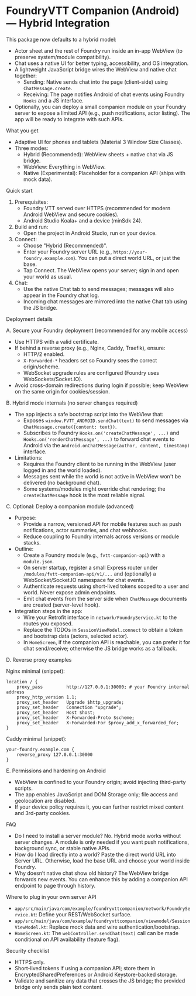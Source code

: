 # FoundryVTT Companion (Android) — Hybrid Integration

This package now defaults to a hybrid model:
- Actor sheet and the rest of Foundry run inside an in-app WebView (to preserve system/module compatibility).
- Chat uses a native UI for better typing, accessibility, and OS integration.
- A lightweight JavaScript bridge wires the WebView and native chat together:
  - Sending: Native sends chat into the page (client-side) using `ChatMessage.create`.
  - Receiving: The page notifies Android of chat events using Foundry `Hooks` and a JS interface.
- Optionally, you can deploy a small companion module on your Foundry server to expose a limited API (e.g., push notifications, actor listing). The app will be ready to integrate with such APIs.

What you get
- Adaptive UI for phones and tablets (Material 3 Window Size Classes).
- Three modes:
  - Hybrid (Recommended): WebView sheets + native chat via JS bridge.
  - WebView: Everything in WebView.
  - Native (Experimental): Placeholder for a companion API (ships with mock data).

Quick start
1. Prerequisites:
   - Foundry VTT served over HTTPS (recommended for modern Android WebView and secure cookies).
   - Android Studio Koala+ and a device (minSdk 24).
2. Build and run:
   - Open the project in Android Studio, run on your device.
3. Connect:
   - Choose "Hybrid (Recommended)".
   - Enter your Foundry server URL (e.g., `https://your-foundry.example.com`). You can put a direct world URL, or just the base.
   - Tap Connect. The WebView opens your server; sign in and open your world as usual.
4. Chat:
   - Use the native Chat tab to send messages; messages will also appear in the Foundry chat log.
   - Incoming chat messages are mirrored into the native Chat tab using the JS bridge.

Deployment details

A. Secure your Foundry deployment (recommended for any mobile access)
- Use HTTPS with a valid certificate.
- If behind a reverse proxy (e.g., Nginx, Caddy, Traefik), ensure:
  - HTTP/2 enabled.
  - `X-Forwarded-*` headers set so Foundry sees the correct origin/scheme.
  - WebSocket upgrade rules are configured (Foundry uses WebSockets/Socket.IO).
- Avoid cross-domain redirections during login if possible; keep WebView on the same origin for cookies/session.

B. Hybrid mode internals (no server changes required)
- The app injects a safe bootstrap script into the WebView that:
  - Exposes `window.FVTT_ANDROID.sendChat(text)` to send messages via `ChatMessage.create({content: text})`.
  - Subscribes to Foundry `Hooks.on('createChatMessage', ...)` and `Hooks.on('renderChatMessage', ...)` to forward chat events to Android via the `Android.onChatMessage(author, content, timestamp)` interface.
- Limitations:
  - Requires the Foundry client to be running in the WebView (user logged in and the world loaded).
  - Messages sent while the world is not active in WebView won't be delivered (no background chat).
  - Some systems/modules might override chat rendering; the `createChatMessage` hook is the most reliable signal.

C. Optional: Deploy a companion module (advanced)
- Purpose:
  - Provide a narrow, versioned API for mobile features such as push notifications, actor summaries, and chat webhooks.
  - Reduce coupling to Foundry internals across versions or module stacks.
- Outline:
  - Create a Foundry module (e.g., `fvtt-companion-api`) with a `module.json`.
  - On server startup, register a small Express router under `/modules/fvtt-companion-api/v1/...` and (optionally) a WebSocket/Socket.IO namespace for chat events.
  - Authenticate requests using short-lived tokens scoped to a user and world. Never expose admin endpoints.
  - Emit chat events from the server side when `ChatMessage` documents are created (server-level hook).
- Integration steps in the app:
  - Wire your Retrofit interface in `network/FoundryService.kt` to the routes you exposed.
  - Replace the TODOs in `SessionViewModel.connect` to obtain a token and bootstrap data (actors, selected actor).
  - In `HomeScreen`, if the companion API is reachable, you can prefer it for chat send/receive; otherwise the JS bridge works as a fallback.

D. Reverse proxy examples

Nginx minimal (snippet):
```
location / {
    proxy_pass         http://127.0.0.1:30000; # your Foundry internal address
    proxy_http_version 1.1;
    proxy_set_header   Upgrade $http_upgrade;
    proxy_set_header   Connection "upgrade";
    proxy_set_header   Host $host;
    proxy_set_header   X-Forwarded-Proto $scheme;
    proxy_set_header   X-Forwarded-For $proxy_add_x_forwarded_for;
}
```

Caddy minimal (snippet):
```
your-foundry.example.com {
    reverse_proxy 127.0.0.1:30000
}
```

E. Permissions and hardening on Android
- WebView is confined to your Foundry origin; avoid injecting third-party scripts.
- The app enables JavaScript and DOM Storage only; file access and geolocation are disabled.
- If your device policy requires it, you can further restrict mixed content and 3rd-party cookies.

FAQ
- Do I need to install a server module? No. Hybrid mode works without server changes. A module is only needed if you want push notifications, background sync, or stable native APIs.
- How do I load directly into a world? Paste the direct world URL into Server URL. Otherwise, load the base URL and choose your world inside Foundry.
- Why doesn’t native chat show old history? The WebView bridge forwards new events. You can enhance this by adding a companion API endpoint to page through history.

Where to plug in your own server API
- `app/src/main/java/com/example/foundryvttcompanion/network/FoundryService.kt`: Define your REST/WebSocket surface.
- `app/src/main/java/com/example/foundryvttcompanion/viewmodel/SessionViewModel.kt`: Replace mock data and wire authentication/bootstrap.
- `HomeScreen.kt`: The `webController.sendChat(text)` call can be made conditional on API availability (feature flag).

Security checklist
- HTTPS only.
- Short-lived tokens if using a companion API; store them in EncryptedSharedPreferences or Android Keystore-backed storage.
- Validate and sanitize any data that crosses the JS bridge; the provided bridge only sends plain text content.
